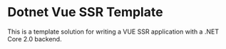 # Dotnet Vue SSR Template
This is a template solution for writing a VUE SSR application with a .NET Core 2.0 backend.

